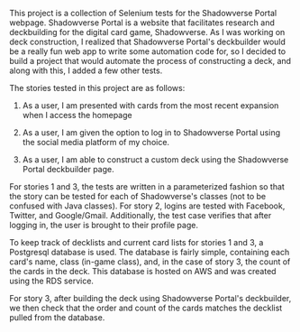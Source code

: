 This project is a collection of Selenium tests for the Shadowverse Portal webpage. Shadowverse Portal is a website that facilitates research and deckbuilding for the digital card game, Shadowverse. As I was working on deck construction, I realized that Shadowverse Portal's deckbuilder would be a really fun web app to write some automation code for, so I decided to build a project that would automate the process of constructing a deck, and along with this, I added a few other tests.

The stories tested in this project are as follows:

1. As a user, I am presented with cards from the most recent expansion when I access the homepage

2. As a user, I am given the option to log in to Shadowverse Portal using the social media platform of my choice.

3. As a user, I am able to construct a custom deck using the Shadowverse Portal deckbuilder page.

For stories 1 and 3, the tests are written in a parameterized fashion so that the story can be tested for each of Shadowverse's classes (not to be confused with Java classes). For story 2, logins are tested with Facebook, Twitter, and Google/Gmail. Additionally, the test case verifies that after logging in, the user is brought to their profile page.

To keep track of decklists and current card lists for stories 1 and 3, a Postgresql database is used. The database is fairly simple, containing each card's name, class (in-game class), and, in the case of story 3, the count of the cards in the deck. This database is hosted on AWS and was created using the RDS service.

For story 3, after building the deck using Shadowverse Portal's deckbuilder, we then check that the order and count of the cards matches the decklist pulled from the database.
